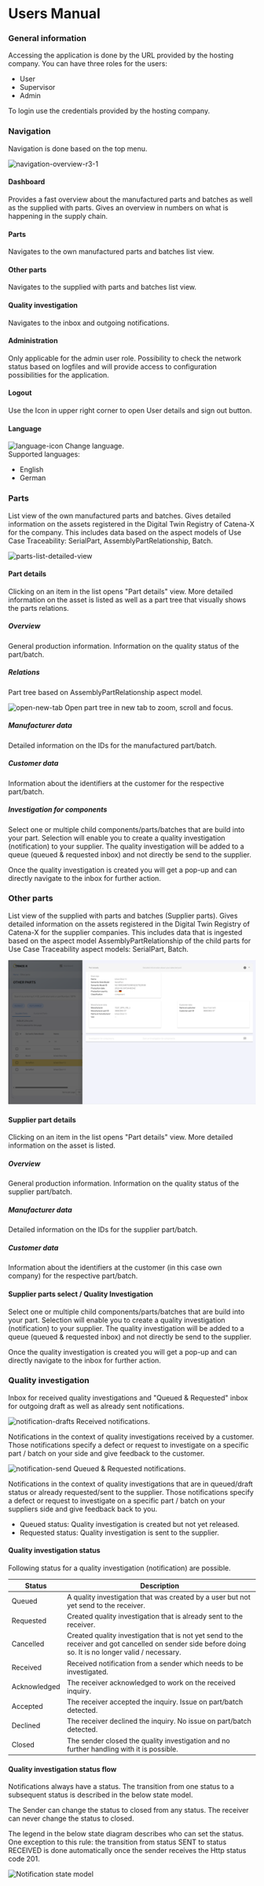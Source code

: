 # Users Manual

### General information

Accessing the application is done by the URL provided by the hosting company.
You can have three roles for the users:

* User
* Supervisor
* Admin

To login use the credentials provided by the hosting company.

### Navigation

Navigation is done based on the top menu.

![navigation-overview-r3-1](https://raw.githubusercontent.com/eclipse-tractusx/traceability-foss/main/docs/src/images/arc42/user-guide/navigation-overview-r3-1.png)

#### Dashboard

Provides a fast overview about the manufactured parts and batches as well as the supplied with parts. Gives an overview in numbers on what is happening in the supply chain.

#### Parts

Navigates to the own manufactured parts and batches list view.

#### Other parts

Navigates to the supplied with parts and batches list view.

#### Quality investigation

Navigates to the inbox and outgoing notifications.

#### Administration

Only applicable for the admin user role. Possibility to check the network status based on logfiles and will provide access to configuration possibilities for the application.

#### Logout

Use the Icon in upper right corner to open User details and sign out button.

#### Language

![language-icon](https://raw.githubusercontent.com/eclipse-tractusx/traceability-foss/main/docs/src/images/arc42/user-guide/language-icon.png) Change language.\
Supported languages:

* English
* German

### Parts

List view of the own manufactured parts and batches.
Gives detailed information on the assets registered in the Digital Twin Registry of Catena-X for the company. This includes data based on the aspect models of Use Case Traceability: SerialPart, AssemblyPartRelationship, Batch.

![parts-list-detailed-view](https://raw.githubusercontent.com/eclipse-tractusx/traceability-foss/main/docs/src/images/arc42/user-guide/parts-list-detailed-view.PNG)

#### Part details

Clicking on an item in the list opens "Part details" view.
More detailed information on the asset is listed as well as a part tree that visually shows the parts relations.

##### Overview

General production information. Information on the quality status of the part/batch.

##### Relations

Part tree based on AssemblyPartRelationship aspect model.

![open-new-tab](https://raw.githubusercontent.com/eclipse-tractusx/traceability-foss/main/docs/src/images/arc42/user-guide/open-new-tab.png) Open part tree in new tab to zoom, scroll and focus.

##### Manufacturer data

Detailed information on the IDs for the manufactured part/batch.

##### Customer data

Information about the identifiers at the customer for the respective part/batch.

##### Investigation for components

Select one or multiple child components/parts/batches that are build into your part. Selection will enable you to create a quality investigation (notification) to your supplier. The quality investigation will be added to a queue (queued & requested inbox) and not directly be send to the supplier.

Once the quality investigation is created you will get a pop-up and can directly navigate to the inbox for further action.

### Other parts

List view of the supplied with parts and batches (Supplier parts).
Gives detailed information on the assets registered in the Digital Twin Registry of Catena-X for the supplier companies. This includes data that is ingested based on the aspect model AssemblyPartRelationship of the child parts for Use Case Traceability aspect models: SerialPart, Batch.

![supplier-parts-list-detailed-view](https://raw.githubusercontent.com/eclipse-tractusx/traceability-foss/main/docs/src/images/arc42/user-guide/supplier-parts-list-detailed-view.PNG)

#### Supplier part details

Clicking on an item in the list opens "Part details" view.
More detailed information on the asset is listed.

##### Overview

General production information. Information on the quality status of the supplier part/batch.

##### Manufacturer data

Detailed information on the IDs for the supplier part/batch.

##### Customer data

Information about the identifiers at the customer (in this case own company) for the respective part/batch.

#### Supplier parts select / Quality Investigation

Select one or multiple child components/parts/batches that are build into your part. Selection will enable you to create a quality investigation (notification) to your supplier. The quality investigation will be added to a queue (queued & requested inbox) and not directly be send to the supplier.

Once the quality investigation is created you will get a pop-up and can directly navigate to the inbox for further action.

### Quality investigation

Inbox for received quality investigations and "Queued & Requested" inbox for outgoing draft as well as already sent notifications.

![notification-drafts](https://raw.githubusercontent.com/eclipse-tractusx/traceability-foss/main/docs/src/images/arc42/user-guide/notification-drafts.png) Received notifications.

Notifications in the context of quality investigations received by a customer. Those notifications specify a defect or request to investigate on a specific part / batch on your side and give feedback to the customer.

![notification-send](https://raw.githubusercontent.com/eclipse-tractusx/traceability-foss/main/docs/src/images/arc42/user-guide/notification-send.png) Queued & Requested notifications.

Notifications in the context of quality investigations that are in queued/draft status or already requested/sent to the supplier. Those notifications specify a defect or request to investigate on a specific part / batch on your suppliers side and give feedback back to you.

* Queued status: Quality investigation is created but not yet released.
* Requested status: Quality investigation is sent to the supplier.

#### Quality investigation status

Following status for a quality investigation (notification) are possible.

| Status | Description |
| --- | --- |
| Queued | A quality investigation that was created by a user but not yet send to the receiver. |
| Requested | Created quality investigation that is already sent to the receiver. |
| Cancelled | Created quality investigation that is not yet send to the receiver and got cancelled on sender side before doing so. It is no longer valid / necessary. |
| Received | Received notification from a sender which needs to be investigated. |
| Acknowledged | The receiver acknowledged to work on the received inquiry. |
| Accepted | The receiver accepted the inquiry. Issue on part/batch detected. |
| Declined | The receiver declined the inquiry. No issue on part/batch detected. |
| Closed | The sender closed the quality investigation and no further handling with it is possible. |

#### Quality investigation status flow

Notifications always have a status. The transition from one status to a subsequent status is described in the below state model.

The Sender can change the status to closed from any status. The receiver can never change the status to closed.

The legend in the below state diagram describes who can set the status. One exception to this rule: the transition from status SENT to status RECEIVED is done automatically once the sender receives the Http status code 201.

![Notification state model](https://raw.githubusercontent.com/eclipse-tractusx/traceability-foss/main/docs/src/images/arc42/user-guide/notificationstatemodel.png)
